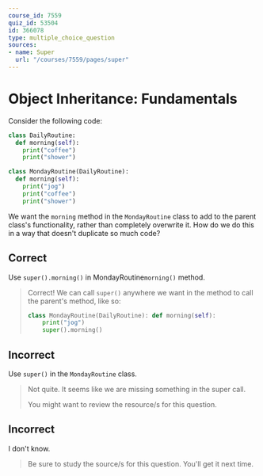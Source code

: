 ```yaml
---
course_id: 7559
quiz_id: 53504
id: 366078
type: multiple_choice_question
sources:
- name: Super
  url: "/courses/7559/pages/super"
---
```


# Object Inheritance: Fundamentals

Consider the following code:

```python
class DailyRoutine:
  def morning(self):
    print("coffee")
    print("shower")

class MondayRoutine(DailyRoutine):
  def morning(self):
    print("jog")
    print("coffee")
    print("shower")
```

We want the `morning` method in the `MondayRoutine` class to add to the parent
class's functionality, rather than completely overwrite it. How do we do this in
a way that doesn't duplicate so much code?

## Correct

Use `super().morning()` in MondayRoutine`morning()` method.

> Correct! We can call `super()` anywhere we want in the method to call the
> parent's method, like so:
> 
> ```python
> class MondayRoutine(DailyRoutine): def morning(self):
>     print("jog")
>     super().morning()
> ```

## Incorrect

Use `super()` in the `MondayRoutine` class.

> Not quite. It seems like we are missing something in the super call.
> 
> You might want to review the resource/s for this question.

## Incorrect

I don't know.

> Be sure to study the source/s for this question. You'll get it next time.
